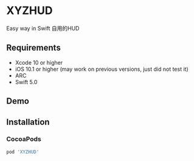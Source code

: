 




# XYZHUD
Easy way in Swift
自用的HUD



## Requirements
* Xcode 10 or higher
* iOS 10.1 or higher (may work on previous versions, just did not test it)
* ARC
* Swift 5.0

## Demo



## Installation

### CocoaPods

``` ruby
pod 'XYZHUD'
```
